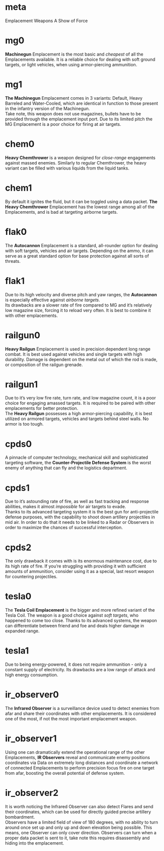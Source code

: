 # meta
Emplacement Weapons
A Show of Force

# mg0
**Machinegun** Emplacement is the most basic and *cheapest* of all the Emplacements available. It is a reliable choice for dealing with soft ground targets, or light vehicles, when using armor-piercing ammunition.
# mg1
**The Machinegun** Emplacement comes in 3 variants: Default, Heavy Barreled and Water-Cooled, which are identical in function to those present in the infantry version of the Machinegun.<br>Take note, this weapon does not use magazines, bullets have to be provided through the emplacement input port. Due to its limited pitch the MG Emplacement is a poor choice for firing at air targets.

# chem0
**Heavy Chemthrower** is a weapon designed for *close-range* engagements against massed enemies. Similarly to regular Chemthrower, the heavy variant can be filled with various liquids from the liquid tanks.
# chem1
By default it ignites the fluid, but it can be toggled using a data packet. **The Heavy Chemthrower** Emplacement has the lowest range among all of the Emplacements, and is bad at targeting airborne targets.

# flak0
The **Autocannon** Emplacement is a standard, all-rounder option for dealing with soft targets, vehicles and air targets. Depending on the ammo, it can serve as a great standard option for base protection against all sorts of threats.
# flak1
Due to its high velocity and diverse pitch and yaw ranges, the **Autocannon** is especially effective against *airborne targets*.<br>Its drawbacks are a slower rate of fire compared to MG and it’s relatively low magazine size, forcing it to reload very often. It is best to combine it with other emplacements.

# railgun0
**Heavy Railgun** Emplacement is used in precision dependent long range combat. It is best used against vehicles and single targets with high durability. Damage is dependent on the metal out of which the rod is made, or composition of the railgun grenade.
# railgun1
Due to it’s very low fire rate, turn rate, and low magazine count, it is a poor choice for engaging amassed targets. It is required to be paired with other emplacements for better protection.<br>The **Heavy Railgun** possesses a high armor-piercing capability, it is best utilized on armored targets, vehicles and targets behind steel walls. No armor is too tough.

# cpds0
A pinnacle of computer technology, mechanical skill and sophisticated targeting software, the **Counter-Projectile Defense System** is the worst enemy of anything that can fly and the logistics department.
# cpds1
Due to it’s astounding rate of fire, as well as fast tracking and response abilities, makes it almost *impossible* for air targets to evade.<br>Thanks to its advanced targeting system it is the best gun for anti-projectile defense purposes, with the capability to shoot down artillery projectiles in mid air. In order to do that it needs to be linked to a Radar or Observers in order to maximize the chances of successful interception.
# cpds2
The only drawback it comes with is its enormous maintenance cost, due to its high rate of fire. If you’re struggling with providing it with sufficient amounts of ammunition, consider using it as a special, last resort weapon for countering projectiles.

# tesla0
The **Tesla Coil Emplacement** is the bigger and more refined variant of the Tesla Coil. The weapon is a good choice against *soft targets*, who happened to come too close. Thanks to its advanced systems, the weapon can differentiate between friend and foe and deals higher damage in expanded range.
# tesla1
Due to being energy-powered, it does not require ammunition - only a constant supply of electricity. Its drawbacks are a low range of attack and high energy consumption.

# ir_observer0
The **Infrared Observer** is a surveillance device used to detect enemies from afar and share their coordinates with other emplacements. It is considered one of the most, if not the most important emplacement weapon.
# ir_observer1
Using one can dramatically extend the operational range of the other Emplacements, **IR Observers** reveal and communicate enemy positions coordinates via Data on extremely long distances and coordinate a network of connected Emplacements to perform precision focus fire on one target from afar, boosting the overall potential of defense system.
# ir_observer2
It is worth noticing the Infrared Observer can also detect Flares and send their coordinates, which can be used for directly guided precise artillery bombardment.<br>Observers have a limited field of view of 180 degrees, with no ability to turn around once set up and only up and down elevation being possible. This means, one Observer can only cover direction. Observers can turn when a proper data packet is sent to it, take note this requires disassembly and hiding into the emplacement.
